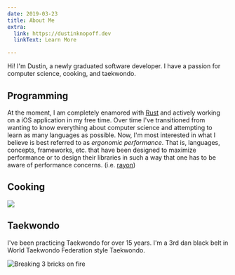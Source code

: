 ```yaml
---
date: 2019-03-23
title: About Me
extra:
  link: https://dustinknopoff.dev
  linkText: Learn More

---
```


Hi! I'm Dustin, a newly graduated software developer. I have a passion for computer science, cooking, and taekwondo.

## Programming

At the moment, I am completely enamored with [Rust](https://www.rust-lang.org) and actively working on a iOS application in my free time. Over time I've transitioned from wanting to know everything about computer science and attempting to learn as many languages as possible. Now, I'm most interested in what I believe is best referred to as _ergonomic performance_. That is, languages, concepts, frameworks, etc. that have been designed to maximize performance or to design their libraries in such a way that one has to be aware of performance concerns. (i.e. [rayon](https://github.com/rayon-rs/rayon))

## Cooking

![](https://res.cloudinary.com/dcloudinary/image/upload/f_auto/v1605190430/portfolio/brussels.jpg)

## Taekwondo

I've been practicing Taekwondo for over 15 years. I'm a 3rd dan black belt in World Taekwondo Federation style Taekwondo.

![Breaking 3 bricks on fire](https://res.cloudinary.com/dcloudinary/image/upload/f_auto,e_blur_faces:500/v1553394222/portfolio/IMG_0397.jpg)
